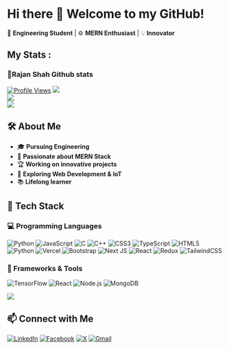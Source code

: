 # Hi there 👋 Welcome to my GitHub!  
🚀 **Engineering Student** | ⚙️ **MERN Enthusiast** | 💡 **Innovator** 

## My Stats :

### 🚀Rajan Shah Github stats
[![Profile Views](https://komarev.com/ghpvc/?username=rajanshah23&label=Profile%20Views&color=0e75b6&style=flat)](https://github.com/rajanshah23)
![](https://github-readme-stats.vercel.app/api?username=rajanshah23&theme=radical&hide_border=false&include_all_commits=true&count_private=false)<br/>
![](https://nirzak-streak-stats.vercel.app/?user=rajanshah23&theme=radical&hide_border=false)<br/>
![](https://github-readme-stats.vercel.app/api/top-langs/?username=rajanshah23&theme=radical&hide_border=false&include_all_commits=true&count_private=false&layout=compact)

## 🛠️ About Me  
- 🎓 **Pursuing Engineering**
- 🤖 **Passionate about MERN Stack**
- 🏆 **Working on innovative projects**
- 🚀 **Exploring Web Development & IoT**
- 📚 **Lifelong learner**

## 🚀 Tech Stack  
### 💻 Programming Languages  
![Python](https://img.shields.io/badge/Python-3776AB?style=for-the-badge&logo=python&logoColor=white)
![JavaScript](https://img.shields.io/badge/JavaScript-F7DF1E?style=for-the-badge&logo=javascript&logoColor=black)
![C](https://img.shields.io/badge/C-00599C?style=for-the-badge&logo=c&logoColor=white)
![C++](https://img.shields.io/badge/c++-%2300599C.svg?style=for-the-badge&logo=c%2B%2B&logoColor=white) 
![CSS3](https://img.shields.io/badge/css3-%231572B6.svg?style=for-the-badge&logo=css3&logoColor=white) 
![TypeScript](https://img.shields.io/badge/typescript-%23007ACC.svg?style=for-the-badge&logo=typescript&logoColor=white) 
![HTML5](https://img.shields.io/badge/html5-%23E34F26.svg?style=for-the-badge&logo=html5&logoColor=white) 
![Python](https://img.shields.io/badge/python-3670A0?style=for-the-badge&logo=python&logoColor=ffdd54) 
![Vercel](https://img.shields.io/badge/vercel-%23000000.svg?style=for-the-badge&logo=vercel&logoColor=white)
![Bootstrap](https://img.shields.io/badge/bootstrap-%238511FA.svg?style=for-the-badge&logo=bootstrap&logoColor=white) 
![Next JS](https://img.shields.io/badge/Next-black?style=for-the-badge&logo=next.js&logoColor=white) 
![React](https://img.shields.io/badge/react-%2320232a.svg?style=for-the-badge&logo=react&logoColor=%2361DAFB)
![Redux](https://img.shields.io/badge/redux-%23593d88.svg?style=for-the-badge&logo=redux&logoColor=white) 
![TailwindCSS](https://img.shields.io/badge/tailwindcss-%2338B2AC.svg?style=for-the-badge&logo=tailwind-css&logoColor=white)
 

### 🔧 Frameworks & Tools  
![TensorFlow](https://img.shields.io/badge/TensorFlow-FF6F00?style=for-the-badge&logo=tensorflow&logoColor=white)
![React](https://img.shields.io/badge/React-61DAFB?style=for-the-badge&logo=react&logoColor=black)
![Node.js](https://img.shields.io/badge/Node.js-43853D?style=for-the-badge&logo=node.js&logoColor=white)
![MongoDB](https://img.shields.io/badge/MongoDB-4EA94B?style=for-the-badge&logo=mongodb&logoColor=white)
 
 [![](https://visitcount.itsvg.in/api?id=rajanshah23&icon=0&color=0)](https://visitcount.itsvg.in)


## 📫 Connect with Me  
[![LinkedIn](https://img.shields.io/badge/LinkedIn-0077B5?style=for-the-badge&logo=linkedin&logoColor=white)](https://www.linkedin.com/in/rajan-kumar-gupta-16696532b/)
[![Facebook](https://img.shields.io/badge/Facebook-1877F2?style=for-the-badge&logo=facebook&logoColor=white)](https://www.facebook.com/profile.php?id=100025673313334)
[![X](https://img.shields.io/badge/X-black.svg?logo=X&logoColor=white)](https://x.com/Rajanshah)
[![Gmail](https://img.shields.io/badge/Email-D14836?style=for-the-badge&logo=gmail&logoColor=white)](mailto:shahrajan774@gmail.com)
